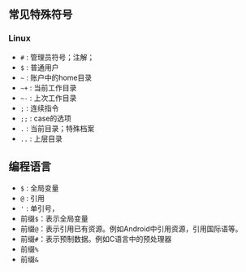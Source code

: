 ## 常见特殊符号

### Linux

- `#` : 管理员符号；注解；
- `$` : 普通用户
- `~` : 账户中的home目录
- `~+` : 当前工作目录
- `~-` : 上次工作目录
- `;` : 连续指令
- `;;` : case的选项
- `.` : 当前目录；特殊档案
- `..` : 上层目录

## 编程语言

- `$` : 全局变量
- `@` : 引用
- `'` : 单引号，
- 前缀`$`：表示全局变量
- 前缀`@`：表示引用已有资源。例如Android中引用资源，引用国际语等。
- 前缀`#`：表示预制数据。例如C语言中的预处理器
- 前缀`%`
- 前缀`&`
